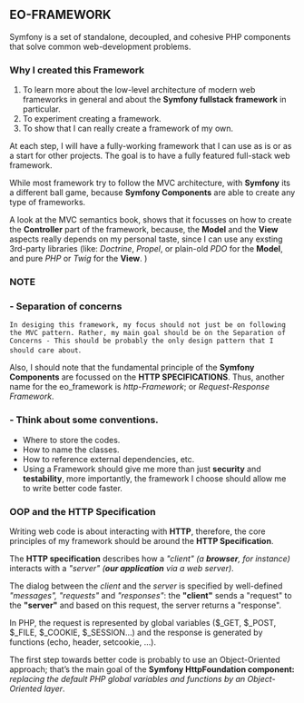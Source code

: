 ## EO-FRAMEWORK
Symfony is a set of standalone, decoupled, and cohesive PHP components that solve common web-development problems.

### Why I created this Framework
1. To learn more about the low-level architecture of modern web frameworks in general and about the __Symfony fullstack framework__ in particular.
2. To experiment creating a framework.
3. To show that I can really create a framework of my own.

At each step, I will have a fully-working framework that I can use as is or as a start for other projects. The goal is to have a fully featured full-stack web framework.

While most framework try to follow the MVC architecture, with __Symfony__ its a different ball game, because __Symfony Components__ are able to create any type of frameworks.

A look at the MVC semantics book, shows that it focusses on how to create the __Controller__ part of the framework, because, the __Model__ and the __View__ aspects really depends on my personal taste, since I can use any exsting 3rd-party libraries (like: _Doctrine_, _Propel_, or plain-old _PDO_ for the __Model__, and pure _PHP_ or _Twig_ for the __View__. )

### NOTE 
### - Separation of concerns
``In desiging this framework, my focus should not just be on following the MVC pattern. Rather, my main goal should be on the Separation of Concerns - This should be probably the only design pattern that I should care about``.

Also, I should note that the fundamental principle of the __Symfony Components__ are focussed on the __HTTP SPECIFICATIONS__.
Thus, another name for the eo_framework is _http-Framework_; or _Request-Response Framework_.


### - Think about some conventions.
 - Where to store the codes.
 - How to name the classes.
 - How to reference external dependencies, etc.
 - Using a Framework should give me more than just __security__ and __testability__, more importantly, the framework 
   I choose should allow me to write better code faster.
   
### OOP and the HTTP Specification
Writing web code is about interacting with __HTTP__, therefore, the core principles of my framework should be around the __HTTP Specification__.

The __HTTP specification__ describes how a _"client" (a __browser__, for instance)_ interacts with a _"server" (__our application__ via a web server)_. 

The dialog between the _client_ and the _server_ is specified by well-defined _"messages", "requests"_ and _"responses"_: the __"client"__ sends a "request" to the __"server"__ and based on this request, the server returns a "response".

In PHP, the request is represented by global variables ($_GET, $_POST, $_FILE, $_COOKIE, $_SESSION…)
and the response is generated by functions (echo, header, setcookie, …).

The first step towards better code is probably to use an Object-Oriented approach; that’s the main goal of the __Symfony HttpFoundation component:__  _replacing the default PHP global variables and functions by an Object-Oriented layer_.



    